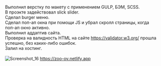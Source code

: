 Выполнил верстку по макету с применением GULP, БЭМ, SCSS. <br/>
В проэкте задействовал slick slider. <br/>
Сделал burger меню. <br/>
Сделал поп-ап окна при помощи JS и убрал скролл страницы, когда поп-ап окно активно. <br/>
Выполнил аддаптив сайта. <br/>
Проверка на валидность HTML на сайте https://validator.w3.org/ прошла успешно, без каких-либо ошибок. <br/>
Залил на хостинг.<br/>
<br/>
![Screenshot_16](https://user-images.githubusercontent.com/119508598/207016244-4cbdf29b-94a2-4190-b533-ecbaa4619564.png)
https://zoo-ov.netlify.app
